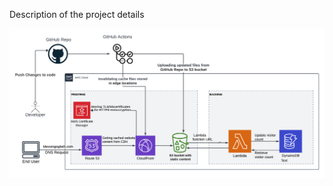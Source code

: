 Description of the project details


![My Cloud Resume Challenge Architecture Diagram](Org_charts.png)
